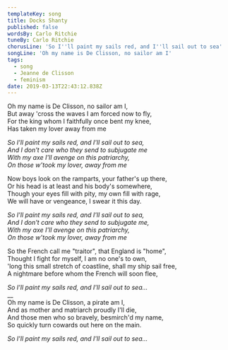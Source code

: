 ```yaml
---
templateKey: song
title: Docks Shanty
published: false
wordsBy: Carlo Ritchie
tuneBy: Carlo Ritchie
chorusLine: 'So I''ll paint my sails red, and I''ll sail out to sea'
songLine: 'Oh my name is De Clisson, no sailor am I'
tags:
  - song
  - Jeanne de Clisson
  - feminism
date: 2019-03-13T22:43:12.838Z
---
```

Oh my name is De Clisson, no sailor am I,\
But away 'cross the waves I am forced now to fly,\
For the king whom I faithfully once bent my knee,\
Has taken my lover away from me

_So I'll paint my sails red, and I'll sail out to sea,_\
_And I don't care who they send to subjugate me_\
_With my axe I'll avenge on this patriarchy,_\
_On those w’took my lover, away from me_

Now boys look on the ramparts, your father's up there,\
Or his head is at least and his body's somewhere,\
Though your eyes fill with pity, my own fill with rage,\
We will have or vengeance, I swear it this day.

_So I'll paint my sails red, and I'll sail out to sea,_\
_And I don't care who they send to subjugate me,_\
_With my axe I'll avenge on this patriarchy,_\
_On those w’took my lover, away from me_

So the French call me "traitor", that England is "home",\
Thought I fight for myself, I am no one's to own,\
'long this small stretch of coastline, shall my ship sail free,\
A nightmare before whom the French will soon flee,

_So I'll paint my sails red, and I'll sail out to sea..._\
__\
Oh my name is De Clisson, a pirate am I,\
And as mother and matriarch proudly I'll die,\
And those men who so bravely, besmirch'd my name,\
So quickly turn cowards out here on the main. 

_So I'll paint my sails red, and I'll sail out to sea..._
